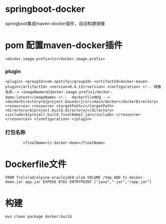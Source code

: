 # springboot-docker
springboot集成maven-docker插件，自动构建镜像
# pom 配置maven-docker插件
`<docker.image.prefix>tz</docker.image.prefix>`
### plugin
`
                <plugin>
                <groupId>com.spotify</groupId>
                <artifactId>docker-maven-plugin</artifactId>
                <version>0.4.13</version>
                <configuration>
                     <!-- 镜像名称-->
                    <imageName>${docker.image.prefix}/docker-demo:latest</imageName>
                    <!--  dockerfile地址 -->
                    <dockerDirectory>${project.basedir}/src/main/docker</dockerDirectory>
                    <resources>
                        <resource>
                            <targetPath>/</targetPath>
                            <directory>${project.build.directory}</directory>
                            <include>${project.build.finalName}.jar</include>
                        </resource>
                    </resources>
                </configuration>
            </plugin>
`
### 打包名称
`        <finalName>tz-docker-demo</finalName>`
# Dockerfile文件
`FROM frolvlad/alpine-oraclejdk8:slim
 VOLUME /tmp
 ADD tz-docker-demo.jar app.jar
 EXPOSE 8761
 ENTRYPOINT ["java","-jar","/app.jar"]`
 # 构建
 `mvn clean package docker:build`